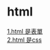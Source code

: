 # html
[1.html 是表單](https://e2d-goldenmouse.github.io/html/1.html)  
[2.html 是css](https://e2d-goldenmouse.github.io/html/2.html)

